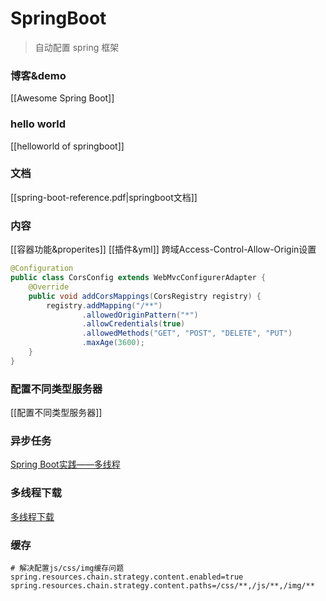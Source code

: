 # SpringBoot
> 自动配置 spring 框架
### 博客&demo
[[Awesome Spring Boot]]
### hello world
[[helloworld of springboot]]
### 文档
[[spring-boot-reference.pdf|springboot文档]]
### 内容
[[容器功能&properites]]
[[插件&yml]]
跨域Access-Control-Allow-Origin设置
```java
@Configuration  
public class CorsConfig extends WebMvcConfigurerAdapter {  
    @Override  
    public void addCorsMappings(CorsRegistry registry) {  
        registry.addMapping("/**")  
                .allowedOriginPattern("*")  
                .allowCredentials(true)  
                .allowedMethods("GET", "POST", "DELETE", "PUT") 
                .maxAge(3600);  
    }
}
```
### 配置不同类型服务器
[[配置不同类型服务器]]
### 异步任务
[Spring Boot实践——多线程](https://www.cnblogs.com/onlymate/p/9686740.html)
### 多线程下载
[多线程下载](https://blog.csdn.net/weixin_39717692/article/details/112282654)
### 缓存
```properties
# 解决配置js/css/img缓存问题
spring.resources.chain.strategy.content.enabled=true
spring.resources.chain.strategy.content.paths=/css/**,/js/**,/img/**
```